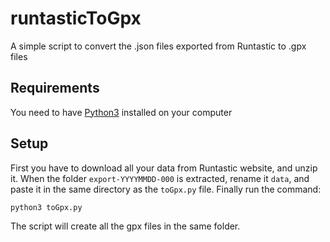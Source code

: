 # runtasticToGpx
 A simple script to convert the .json files exported from Runtastic to .gpx files

## Requirements
You need to have [Python3](https://www.python.org/download/releases/3.0/) installed on your computer

## Setup
First you have to download all your data from Runtastic website, and unzip it.
When the folder `export-YYYYMMDD-000` is extracted, rename it `data`, and paste it in the same directory as the `toGpx.py` file.
Finally run the command:

```
python3 toGpx.py
```
The script will create all the gpx files in the same folder.
